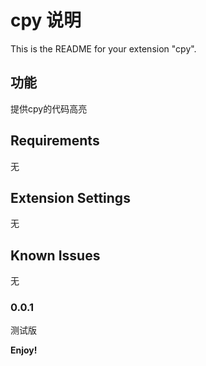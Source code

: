 # cpy 说明

This is the README for your extension "cpy".

## 功能

提供cpy的代码高亮


## Requirements

无

## Extension Settings

无

## Known Issues

无

### 0.0.1

测试版


**Enjoy!**
